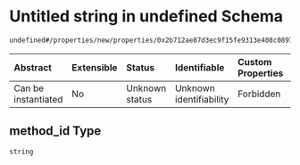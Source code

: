 # Untitled string in undefined Schema

```txt
undefined#/properties/new/properties/0x2b712ae87d3ec9f15fe9313e408c0897eb4498182e14fcb4b395748cc45a2153/properties/method_id
```



| Abstract            | Extensible | Status         | Identifiable            | Custom Properties | Additional Properties | Access Restrictions | Defined In                                                           |
| :------------------ | :--------- | :------------- | :---------------------- | :---------------- | :-------------------- | :------------------ | :------------------------------------------------------------------- |
| Can be instantiated | No         | Unknown status | Unknown identifiability | Forbidden         | Allowed               | none                | [Pool.schema.json\*](../out/Pool.schema.json "open original schema") |

## method\_id Type

`string`

